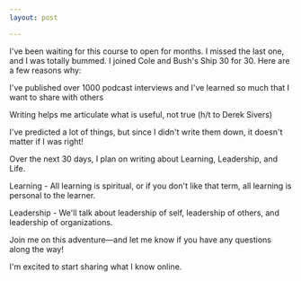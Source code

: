 ```yaml
---
layout: post

---
```

I've been waiting for this course to open for months. I missed the last one, and I was totally bummed. I joined Cole and Bush's Ship 30 for 30. Here are a few reasons why:

I've published over 1000 podcast interviews and I've learned so much that I want to share with others

Writing helps me articulate what is useful, not true (h/t to Derek Sivers)

I've predicted a lot of things, but since I didn't write them down, it doesn't matter if I was right!

Over the next 30 days, I plan on writing about Learning, Leadership, and Life.

Learning - All learning is spiritual, or if you don't like that term, all learning is personal to the learner. 

Leadership - We'll talk about leadership of self, leadership of others, and leadership of organizations.

Join me on this adventure—and let me know if you have any questions along the way!

I'm excited to start sharing what I know online.